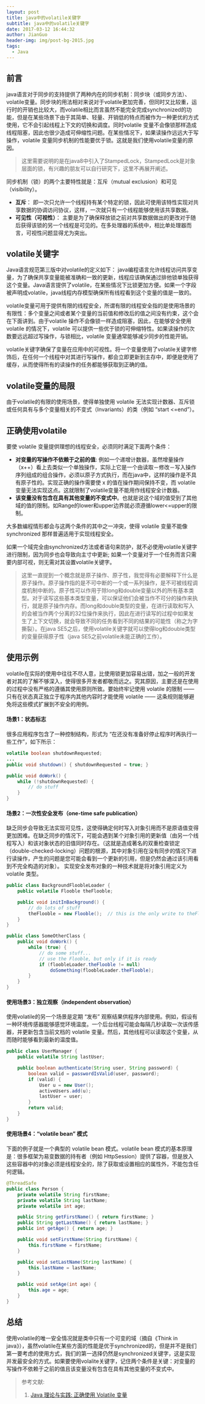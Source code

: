 ```yaml
---
layout: post
title: java中的volatile关键字
subtitle: java中的volatile关键字
date: 2017-03-12 16:44:32
author: JianGuo
header-img: img/post-bg-2015.jpg
tags:
  - Java
---
```


## 前言 

java语言对于同步的支持提供了两种内在的同步机制：同步块（或同步方法）、volatile变量。同步块的用法相对来说对于volatile更加完善，但同时又比较重，运行时的开销也比较大，而volatile相比而言虽然不能完全完成synchronized的功能，但是在某些场景下由于其简单、轻量、开销低的特点而被作为一种更优的方式使用，它不会引起线程上下文的切换和调度。同时volatile 变量不会像锁那样造成线程阻塞，因此也很少造成可伸缩性问题。在某些情况下，如果读操作远远大于写操作，volatile 变量同步机制的性能要优于锁。这就是我们使用volatile变量的原因。

> 这里需要说明的是在java8中引入了StampedLock，StampedLock是对象层面的锁，有兴趣的朋友可以自行研究下，这里不再展开阐述。

同步机制（锁）的两个主要特性就是：互斥（mutual exclusion）和可见（visibility）。
- **互斥**： 即一次只允许一个线程持有某个特定的锁，因此可使用该特性实现对共享数据的协调访问协议，这样，一次就只有一个线程能够使用该共享数据。
- **可见性（可视性）**： 主要是为了确保释放锁之前对共享数据做出的更改对于随后获得该锁的另一个线程是可见的。在多处理器的系统中，相比单处理器而言，可视性问题显得尤为突出。

## volatile关键字
Java语言规范第三版中对volatile的定义如下： java编程语言允许线程访问共享变量，为了确保共享变量能被准确和一致的更新，线程应该确保通过排他锁单独获得这个变量。Java语言提供了volatile，在某些情况下比锁更加方便。如果一个字段被声明成volatile，java线程内存模型确保所有线程看到这个变量的值是一致的。

volatile变量可用于提供有限的线程安全，所谓有限的线程安全指的是使用场景的有限性：多个变量之间或者某个变量的当前值和修改后的值之间没有约束，这个会在下面讲到。由于volatile 操作不会像锁一样造成阻塞，因此，在能够安全使用 volatile 的情况下，volatile 可以提供一些优于锁的可伸缩特性。如果读操作的次数要远远超过写操作，与锁相比，volatile 变量通常能够减少同步的性能开销。

volatile关键字确保了变量在应用中的可视性。将一个变量使用了volatile关键字修饰后，在任何一个线程中对其进行写操作，都会立即更新到主存中，即便是使用了缓存，从而使得所有的读操作的任务都能够获取到正确的值。

## volatile变量的局限
由于volatile的有限的使用场景，使得单独使用 volatile 无法实现计数器、互斥锁或任何具有与多个变量相关的不变式（Invariants）的类（例如 “start <=end”）。

## 正确使用volatile
要使 volatile 变量提供理想的线程安全，必须同时满足下面两个条件：
- **对变量的写操作不依赖于之前的值**: 例如一个递增计数器，虽然增量操作（x++）看上去类似一个单独操作，实际上它是一个由读取－修改－写入操作序列组成的组合操作，必须以原子方式执行，而在java中，这样的操作是不具有原子性的。实现正确的操作需要使 x 的值在操作期间保持不变，而 volatile 变量无法实现这点。这就限制了volatile变量不能用作线程安全计数器。
- **该变量没有包含在具有其他变量的不变式中**。也就是说这个域的值受到了其他域的值的限制。如Range的lower和upper边界就必须遵循lower<=upper的限制。

大多数编程情形都会与这两个条件的其中之一冲突，使得 volatile 变量不能像 synchronized 那样普遍适用于实现线程安全。

如果一个域完全由synchronized方法或者语句来防护，就不必使用volatile关键字进行限制，因为同步也会导致向主寸中更新;
如果一个变量对于一个任务而言只需要内部可视，则无需对其设置volatile关键字。


> 这里一直提到一个概念就是原子操作、原子性，我觉得有必要解释下什么是原子操作。原子操作指的是不可中断的一个或一系列操作，是不可被线程调度机制中断的。原子性可以作用于除long和double变量以外的所有基本类型。对于读写这些基本类型变量，可以保证他们会被当作不可分的操作来执行，就是原子操作内存。而long和double类型的变量，在进行读取和写入的会被当作两个分离的32位操作来执行，因此在进行读写的过程中如果发生了上下文切换，就会导致不同的任务看到不同的结果的可能性（称之为字撕裂）。在java SE5之后，使用volatile关键字就可以使得log和double类型的变量获得原子性（java SE5之前volatile未能正确的工作）。


## 使用示例
volatile在实际的使用中往往不尽人意，比使用锁更加容易出错，加之一般的开发者对其的了解不够深入，使得很多开发者都敬而远之。究其原因，主要还是在使用的过程中没有严格的遵循其使用原则所致。要始终牢记使用 volatile 的限制 —— 只有在状态真正独立于程序内其他内容时才能使用 volatile —— 这条规则能够避免将这些模式扩展到不安全的用例。

#### 场景1：状态标志
很多应用程序包含了一种控制结构，形式为 “在还没有准备好停止程序时再执行一些工作”，如下所示：
```java
volatile boolean shutdownRequested;
...
public void shutdown() { shutdownRequested = true; }

public void doWork() { 
    while (!shutdownRequested) { 
        // do stuff
    }
}
```

#### 场景2：一次性安全发布（one-time safe publication）
缺乏同步会导致无法实现可见性，这使得确定何时写入对象引用而不是原语值变得更加困难。在缺乏同步的情况下，可能会遇到某个对象引用的更新值（由另一个线程写入）和该对象状态的旧值同时存在。（这就是造成著名的双重检查锁定（double-checked-locking）问题的根源，其中对象引用在没有同步的情况下进行读操作，产生的问题是您可能会看到一个更新的引用，但是仍然会通过该引用看到不完全构造的对象）。
实现安全发布对象的一种技术就是将对象引用定义为 volatile 类型。

```java
public class BackgroundFloobleLoader {
    public volatile Flooble theFlooble;

    public void initInBackground() {
        // do lots of stuff
        theFlooble = new Flooble();  // this is the only write to theFlooble
    }
}

public class SomeOtherClass {
    public void doWork() {
        while (true) { 
            // do some stuff...
            // use the Flooble, but only if it is ready
            if (floobleLoader.theFlooble != null) 
                doSomething(floobleLoader.theFlooble);
        }
    }
}
```
#### 使用场景3：独立观察（independent observation）
使用volatile的另一个场景是定期 “发布” 观察结果供程序内部使用。例如，假设有一种环境传感器能够感觉环境温度。一个后台线程可能会每隔几秒读取一次该传感器，并更新包含当前文档的 volatile 变量。然后，其他线程可以读取这个变量，从而随时能够看到最新的温度值。
```java
public class UserManager {
    public volatile String lastUser;

    public boolean authenticate(String user, String password) {
        boolean valid = passwordIsValid(user, password);
        if (valid) {
            User u = new User();
            activeUsers.add(u);
            lastUser = user;
        }
        return valid;
    }
}
```

#### 使用场景4：“volatile bean” 模式
下面的例子就是一个典型的 volatile bean 模式。volatile bean 模式的基本原理是：很多框架为易变数据的持有者（例如 HttpSession）提供了容器，但是放入这些容器中的对象必须是线程安全的，除了获取或设置相应的属性外，不能包含任何逻辑。
```java
@ThreadSafe
public class Person {
    private volatile String firstName;
    private volatile String lastName;
    private volatile int age;

    public String getFirstName() { return firstName; }
    public String getLastName() { return lastName; }
    public int getAge() { return age; }

    public void setFirstName(String firstName) {
        this.firstName = firstName;
    }

    public void setLastName(String lastName) {
        this.lastName = lastName;
    }

    public void setAge(int age) {
        this.age = age;
    }
}
```

## 总结
使用volatile的唯一安全情况就是类中只有一个可变的域（摘自《Think in java》），虽然volatile在某些方面的性能是优于synchronized的，但是并不是我们第一要考虑的使用方式，我们的第一选择仍然是synchronized关键字，这是实现并发最安全的方式。如果要使用volalite关键字，记住两个条件是关键：对变量的写操作不依赖于之前的值且该变量没有包含在具有其他变量的不变式中。


> 参考文献:
>1.  [Java 理论与实践: 正确使用 Volatile 变量](http://www.ibm.com/developerworks/cn/java/j-jtp06197.html)
